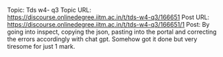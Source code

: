 Topic: Tds w4- q3
Topic URL: https://discourse.onlinedegree.iitm.ac.in/t/tds-w4-q3/166651
Post URL: https://discourse.onlinedegree.iitm.ac.in/t/tds-w4-q3/166651/1
Post:  By going into inspect, copying the json, pasting into the portal and correcting the errors accordingly with chat gpt. Somehow got it done but very tiresome for just 1 mark. 
